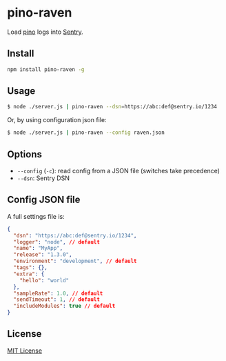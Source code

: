# pino-raven

Load [pino](https://github.com/pinojs/pino) logs into [Sentry](https://sentry.io).

## Install

```bash
npm install pino-raven -g
```

## Usage

```bash
$ node ./server.js | pino-raven --dsn=https://abc:def@sentry.io/1234
```

Or, by using configuration json file:

```bash
$ node ./server.js | pino-raven --config raven.json
```

## Options

+ `--config` (`-c`): read config from a JSON file (switches take precedence)
+ `--dsn`: Sentry DSN

## Config JSON file

A full settings file is:
```json
{
  "dsn": "https://abc:def@sentry.io/1234",
  "logger": "node", // default
  "name": "MyApp",
  "release": "1.3.0",
  "environment": "development", // default
  "tags": {},
  "extra": {
    "hello": "world"
  },
  "sampleRate": 1.0, // default
  "sendTimeout": 1, // default
  "includeModules": true // default
}
```

## License

[MIT License](LICENSE)
